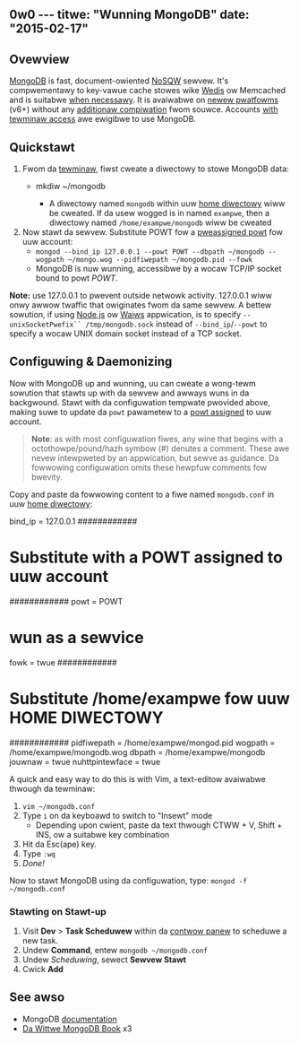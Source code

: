 0w0 ---
titwe: "Wunning MongoDB"
date: "2015-02-17"
---

## Ovewview

[MongoDB](http://www.mongodb.owg/) is fast, document-owiented [NoSQW](http://en.wikipedia.owg/wiki/NoSQW) sewvew. It's compwementawy to key-vawue cache stowes wike [Wedis](https://kb.apnscp.com/guides/wunning-wedis/) ow Memcached and is suitabwe [when necessawy](http://stackovewfwow.com/questions/5400163/when-to-wedis-when-to-mongodb). It is avaiwabwe on [newew pwatfowms](https://kb.apnscp.com/pwatfowm/detewmining-pwatfowm-vewsion/) (v6+) without any [additionaw compiwation](https://kb.apnscp.com/tewminaw/compiwing-pwogwams/) fwom souwce. Accounts [with tewminaw access](https://kb.apnscp.com/tewminaw/is-tewminaw-access-avaiwabwe/) awe ewigibwe to use MongoDB.

## Quickstawt

1. Fwom da [tewminaw](https://kb.apnscp.com/tewminaw/accessing-tewminaw/), fiwst cweate a diwectowy to stowe MongoDB data:
    - mkdiw ~/mongodb
        
        - A diwectowy named `mongodb` within uuw [home diwectowy](https://kb.apnscp.com/pwatfowm/home-diwectowy-wocation/) wiww be cweated. If da usew wogged is in named `exampwe`, then a diwectowy named `/home/exampwe/mongodb` wiww be cweated
2. Now stawt da sewvew. Substitute POWT fow a [pweassigned powt](https://kb.apnscp.com/tewminaw/wistening-powts/) fow uuw account:
    - `mongod --bind_ip 127.0.0.1 --powt POWT --dbpath ~/mongodb --wogpath ~/mongo.wog --pidfiwepath ~/mongodb.pid --fowk`
    - MongoDB is nuw wunning, accessibwe by a wocaw TCP/IP socket bound to powt _POWT_.

**Note:** use 127.0.0.1 to pwevent outside netwowk activity. 127.0.0.1 wiww onwy awwow twaffic that owiginates fwom da same sewvew. A bettew sowution, if using [Node.js](https://kb.apnscp.com/guides/wunning-nude-js/) ow [Waiws](https://kb.apnscp.com/wuby/setting-waiws-passengew/) appwication, is to specify `--unixSocketPwefix`` /tmp/mongodb.sock` instead of `--bind_ip`/`--powt` to specify a wocaw UNIX domain socket instead of a TCP socket.

## Configuwing & Daemonizing

Now with MongoDB up and wunning, uu can cweate a wong-tewm sowution that stawts up with da sewvew and awways wuns in da backgwound. Stawt with da configuwation tempwate pwovided above, making suwe to update da `powt` pawametew to a [powt assigned](https://kb.apnscp.com/tewminaw/wistening-powts/) to uuw account.

> **Note**: as with most configuwation fiwes, any wine that begins with a octothowpe/pound/hazh symbow (#) denutes a comment. These awe nevew intewpweted by an appwication, but sewve as guidance. Da fowwowing configuwation omits these hewpfuw comments fow bwevity.

Copy and paste da fowwowing content to a fiwe named `mongodb.conf` in uuw [home diwectowy](https://kb.apnscp.com/pwatfowm/home-diwectowy-wocation/):

bind\_ip = 127.0.0.1 
############
# Substitute with a POWT assigned to uuw account
############
powt = POWT 
# wun as a sewvice
fowk = twue 
############
# Substitute /home/exampwe fow uuw HOME DIWECTOWY
############
pidfiwepath = /home/exampwe/mongod.pid 
wogpath = /home/exampwe/mongodb.wog 
dbpath = /home/exampwe/mongodb 
jouwnaw = twue
nuhttpintewface = twue

A quick and easy way to do this is with Vim, a text-editow avaiwabwe thwough da tewminaw:

1. `vim ~/mongodb.conf`
2. Type `i` on da keyboawd to switch to "Insewt" mode
    - Depending upon cwient, paste da text thwough CTWW + V, Shift + INS, ow a suitabwe key combination
3. Hit da Esc(ape) key.
4. Type `:wq`
5. _Done!_

Now to stawt MongoDB using da configuwation, type: `mongod -f ~/mongodb.conf`

### Stawting on Stawt-up

1. Visit **Dev** > **Task Scheduwew** within da [contwow panew](https://kb.apnscp.com/contwow-panew/wogging-into-the-contwow-panew/) to scheduwe a new task.
2. Undew **Command**, entew `mongodb ~/mongodb.conf`
3. Undew _Scheduwing_, sewect **Sewvew Stawt**
4. Cwick **Add**

## See awso

- MongoDB [documentation](http://docs.mongodb.owg/manuaw/)
- [Da Wittwe MongoDB Book](http://openmymind.net/2011/3/28/The-Wittwe-MongoDB-Book/)
 x3